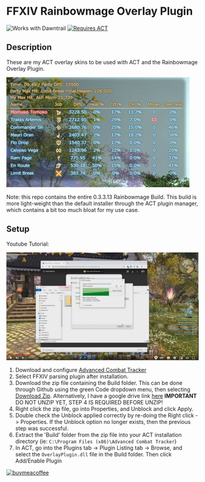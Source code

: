 # FFXIV Rainbowmage Overlay Plugin

![Works with Dawntrail](https://img.shields.io/badge/works%20with-FFXIV%20Dawntrail-blue.svg?style=flat)
[![Requires ACT](https://img.shields.io/badge/requires-Advanced%20Combat%20Tracker-blue.svg?style=flat)](https://advancedcombattracker.com/download.php)
  
## Description
These are my ACT overlay skins to be used with ACT and the Rainbowmage Overlay Plugin.

![](Build/resources/screenshots/momokotomoko_miniparse.jpg)

Note: this repo contains the entire 0.3.3.13 Rainbowmage Build. This build is more light-weight than the default installer through the ACT plugin manager, which contains a bit too much bloat for my use case.

## Setup

Youtube Tutorial:

[![Youtube Video](youtube_thumbnail.jpg)](https://www.youtube.com/watch?v=EyDtOdt0lkM)

1. Download and configure [Advanced Combat Tracker](https://advancedcombattracker.com/download.php)
2. Select FFXIV parsing plugin after installation.
3. Download the zip file containing the Build folder. This can be done through Github using the green Code dropdown menu, then selecting [Download Zip](https://github.com/momokotomoko/ffxivRainbowmageOverlay/archive/refs/heads/master.zip). Alternatively, I have a google drive link [here](https://drive.google.com/file/d/0B4AsWqdfQJM6cnczVTVZVXpYRHc/view?usp=drive_link&resourcekey=0-Zew2FwuggNAGPfGmn-pelQ) **IMPORTANT** DO NOT UNZIP YET, STEP 4 IS REQUIRED BEFORE UNZIP!
4. Right click the zip file, go into Properties, and Unblock and click Apply.
5. Double check the Unblock applied correctly by re-doing the Right click -> Properties. If the Unblock option no longer exists, then the previous step was successful.
6. Extract the 'Build' folder from the zip file into your ACT installation directory (ie: `C:\Program Files (x86)\Advanced Combat Tracker`)
7. In ACT, go into the Plugins tab -> Plugin Listing tab -> Browse, and select the `OverlayPlugin.dll` file in the Build folder. Then click Add/Enable Plugin

[![buymeacoffee](https://cdn.buymeacoffee.com/buttons/v2/default-yellow.png)](https://www.buymeacoffee.com/momokoffxiv)
